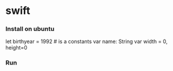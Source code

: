 # swift

### Install on ubuntu

let birthyear = 1992   # is a constants
var name: String
var width = 0, height=0

### Run